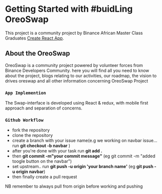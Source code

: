 # Getting Started with #buidLing OreoSwap

This project is a community project by Binance African Master Class Graduates [Create React App](https://github.com/facebook/create-react-app).

## About the OreoSwap

OreoSwap is a community project powered by volunteer forces from Binance Developers Community. here you will find all you need to know about the project, blogs relating to our activities, our roadmap, the vision to drives oreswap and all other information concerning OreoSwap Project

### `App Implemention`

The Swap-interface is developed using React & redux, with mobile first approach and separation of concerns.

### `Github Workflow`

- fork the repository
- clone the repository
- create a branch with your issue name(e.g we working on navbar issue... run **git checkout -b navbar** )
- after you're done with your task run **git add .**
- then **git commit -m"your commit message"** (eg git commit -m "added toogle button on the navbar")
- set upstream.. run **git push -u origin 'your branch name'** (eg **git push -u origin navbar**)
- then finally create a pull request


NB remember to always pull from origin before working and pushing
